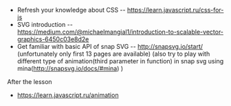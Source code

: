 * Refresh your knowledge about CSS -- https://learn.javascript.ru/css-for-js
* SVG introduction -- https://medium.com/@michaelmangial1/introduction-to-scalable-vector-graphics-6450c03e8d2e
* Get familiar with basic API of snap SVG -- http://snapsvg.io/start/ (unfortunately only first 13 pages are available)
(also try to play with different type of animation(third parameter in function) in snap svg using mina(http://snapsvg.io/docs/#mina) )

After the lesson
* https://learn.javascript.ru/animation
